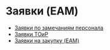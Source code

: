 # Заявки (EAM)

* [Заявки по замечаниям персонала](zayavki-po-zamechaniyu-personala.md)
* [Заявки ТОиР](zayavki-toir.md)
* [Заявки на закупку (EAM)](zayavka-na-zakupku-tmc.md)
